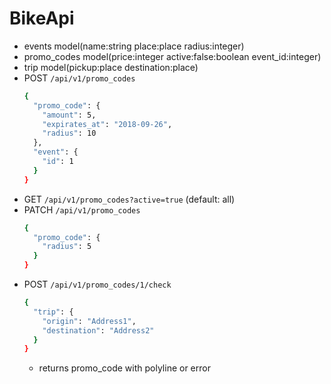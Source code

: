 # BikeApi

  * events model(name:string place:place radius:integer)
  * promo_codes model(price:integer active:false:boolean event_id:integer)
  * trip model(pickup:place destination:place)
  * POST `/api/v1/promo_codes`
    ```sh
    {
      "promo_code": {
        "amount": 5,
        "expirates_at": "2018-09-26",
        "radius": 10
      },
      "event": {
        "id": 1
      }
    }
    ```
  * GET `/api/v1/promo_codes?active=true` (default: all)
  * PATCH `/api/v1/promo_codes`
    ```sh
    {
      "promo_code": {
        "radius": 5
      }
    }
    ```
  * POST `/api/v1/promo_codes/1/check`
    ```sh
    {
      "trip": {
        "origin": "Address1",
        "destination": "Address2"
      }
    }
    ```
    - returns promo_code with polyline or error

